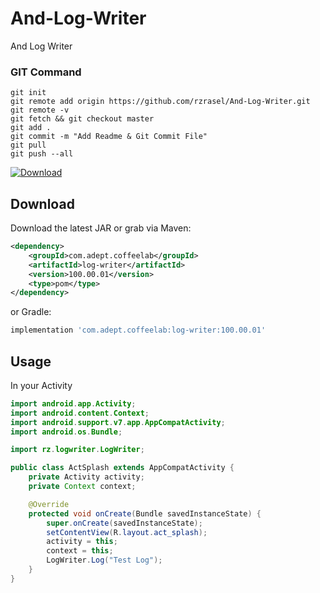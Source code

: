 # And-Log-Writer
And Log Writer

### GIT Command
```git_command
git init
git remote add origin https://github.com/rzrasel/And-Log-Writer.git
git remote -v
git fetch && git checkout master
git add .
git commit -m "Add Readme & Git Commit File"
git pull
git push --all
```

[ ![Download](https://api.bintray.com/packages/rzrasel/CommonLibraries/fine-log-writer/images/download.svg?version=100.00.01) ](https://bintray.com/rzrasel/CommonLibraries/fine-log-writer/100.00.01/link)

Download
--------

Download the latest JAR or grab via Maven:
```xml
<dependency>
	<groupId>com.adept.coffeelab</groupId>
	<artifactId>log-writer</artifactId>
	<version>100.00.01</version>
	<type>pom</type>
</dependency>
```
or Gradle:
```groovy
implementation 'com.adept.coffeelab:log-writer:100.00.01'
```

Usage
-----

In your Activity

```java
import android.app.Activity;
import android.content.Context;
import android.support.v7.app.AppCompatActivity;
import android.os.Bundle;

import rz.logwriter.LogWriter;

public class ActSplash extends AppCompatActivity {
    private Activity activity;
    private Context context;

    @Override
    protected void onCreate(Bundle savedInstanceState) {
        super.onCreate(savedInstanceState);
        setContentView(R.layout.act_splash);
        activity = this;
        context = this;
        LogWriter.Log("Test Log");
    }
}
```